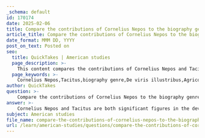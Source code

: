 ```yaml
---
_schema: default
id: 170174
date: 2025-02-06
title: Compare the contributions of Cornelius Nepos to the biography genre with those of Tacitus.
article_title: Compare the contributions of Cornelius Nepos to the biography genre with those of Tacitus.
date_format: MMM DD, YYYY
post_on_text: Posted on
seo:
  title: QuickTakes | American studies
  page_description: >-
    This content compares the contributions of Cornelius Nepos and Tacitus to the biography genre, highlighting their distinct approaches, purposes, and historical contexts in biographical writing.
  page_keywords: >-
    Cornelius Nepos,Tacitus,biography genre,De viris illustribus,Agricola,Roman biographies,moral virtues,historical narrative,political commentary,Roman imperialism,comparative analysis
author: QuickTakes
question: >-
    Compare the contributions of Cornelius Nepos to the biography genre with those of Tacitus.
answer: >-
    Cornelius Nepos and Tacitus are both significant figures in the development of the biography genre, but they approach it in notably different ways, reflecting their distinct historical contexts and literary objectives.\n\n### Cornelius Nepos\nCornelius Nepos, who lived in the 1st century BC, is often credited with being one of the earliest biographers. His work, *De viris illustribus* (On Famous Men), is a collection of biographies of notable figures from various backgrounds, including both Romans and non-Romans. Nepos's biographies are characterized by their straightforward narrative style and focus on the moral virtues and achievements of his subjects. He aimed to provide moral examples for his readers, emphasizing the ethical lessons that could be drawn from the lives of these individuals. His biographies are relatively brief and often lack the depth of analysis found in later works, but they serve as an important foundation for the genre.\n\n### Tacitus\nIn contrast, Tacitus, writing in the late 1st century AD, offers a more complex and nuanced approach to biography, particularly in his work *Agricola*, which is a biography of his father-in-law, Gnaeus Julius Agricola. Tacitus's writing blends biography with historical narrative and political commentary. His style is marked by brevity and incisive observations, and he often employs rhetorical techniques to engage his audience. Unlike Nepos, Tacitus does not merely recount the life of Agricola; he situates it within the broader context of Roman imperialism and the complexities of Roman-British relations. His work reflects a critical perspective on Roman governance and military campaigns, particularly in Britain, and it is infused with a sense of moral and political reflection.\n\n### Comparison\n1. **Purpose and Style**:\n   - **Nepos**: Aimed to provide moral examples through straightforward narratives. His biographies are more didactic and less analytical.\n   - **Tacitus**: Blended biography with historical analysis and political commentary, offering a critical view of Roman imperialism and governance.\n\n2. **Content**:\n   - **Nepos**: Focused on a wide range of figures, providing brief accounts that highlight their virtues and achievements.\n   - **Tacitus**: Concentrated on a single figure (Agricola) but provided a detailed account of his life, particularly his governorship in Britain, and the military campaigns against the Caledonians.\n\n3. **Historical Context**:\n   - **Nepos**: Wrote in a time when the genre of biography was still developing, and his works reflect the values and ideals of the Roman Republic.\n   - **Tacitus**: Writing during the Roman Empire, his works reflect the complexities and challenges of imperial rule, as well as the moral ambiguities of Roman expansion.\n\nIn summary, while both Nepos and Tacitus made significant contributions to the biography genre, their approaches differ markedly in purpose, style, and content. Nepos laid the groundwork for biographical writing with a focus on moral exemplarity, whereas Tacitus expanded the genre by integrating historical context and political critique, making his work a vital source for understanding Roman perspectives on Britain and its peoples.
subject: American studies
file_name: compare-the-contributions-of-cornelius-nepos-to-the-biography-genre-with-those-of-tacitus.md
url: /learn/american-studies/questions/compare-the-contributions-of-cornelius-nepos-to-the-biography-genre-with-those-of-tacitus
---
```


&nbsp;